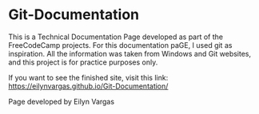 # Git-Documentation
This is a Technical Documentation Page developed as part of the FreeCodeCamp projects. For this documentation paGE, I used git as inspiration. All the information was taken from Windows and Git websites, and this project is for practice purposes only.

If you want to see the finished site, visit this link: https://eilynvargas.github.io/Git-Documentation/

Page developed by Eilyn Vargas
